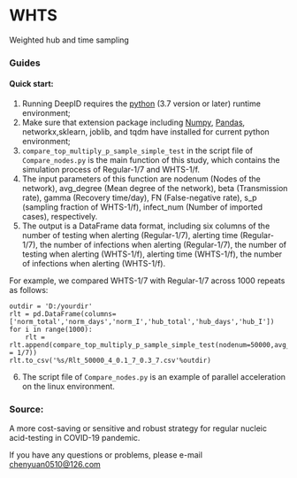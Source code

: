 # WHTS
Weighted hub and time sampling

### Guides
#### Quick start:
1) Running DeepID requires the [python](https://www.python.org/downloads/) (3.7 version or later) runtime environment; 
2) Make sure that extension package including [Numpy](https://numpy.org/), [Pandas](https://pandas.pydata.org/), networkx,sklearn, joblib, and tqdm have installed for current python environment; 
3) ```compare_top_multiply_p_sample_simple_test```  in the script file of ```Compare_nodes.py``` is the main function of this study, which contains the simulation process of Regular-1/7 and WHTS-1/f.
4) The input parameters of this function are nodenum (Nodes of the network), avg_degree (Mean degree of the network), beta (Transmission rate), gamma (Recovery time/day), FN (False-negative rate), s_p (sampling fraction of WHTS-1/f), infect_num (Number of imported cases), respectively.
5) The output is a DataFrame data format, including six columns of the number of testing when alerting (Regular-1/7), alerting time (Regular-1/7), the number of infections when alerting (Regular-1/7), the number of testing when alerting (WHTS-1/f), alerting time (WHTS-1/f), the number of infections when alerting (WHTS-1/f).

For example, we compared WHTS-1/7 with Regular-1/7 across 1000 repeats as follows:
    
    
    outdir = 'D:/yourdir'
    rlt = pd.DataFrame(columns=['norm_total','norm_days','norm_I','hub_total','hub_days','hub_I'])
    for i in range(1000):
        rlt = rlt.append(compare_top_multiply_p_sample_simple_test(nodenum=50000,avg_degree=4,beta=0.1,gamma=7,FN=0.3,s_p = 1/7))
    rlt.to_csv('%s/Rlt_50000_4_0.1_7_0.3_7.csv'%outdir)
    
    
 6) The script file of ```Compare_nodes.py``` is an example of parallel acceleration on the linux environment.

    
### Source: 
A more cost-saving or sensitive and robust strategy for regular nucleic acid-testing in COVID-19 pandemic.

If you have any questions or problems, please e-mail chenyuan0510@126.com
